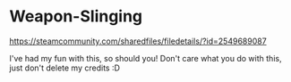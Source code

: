# Weapon-Slinging
https://steamcommunity.com/sharedfiles/filedetails/?id=2549689087

I've had my fun with this, so should you!
Don't care what you do with this, just don't delete my credits :D
